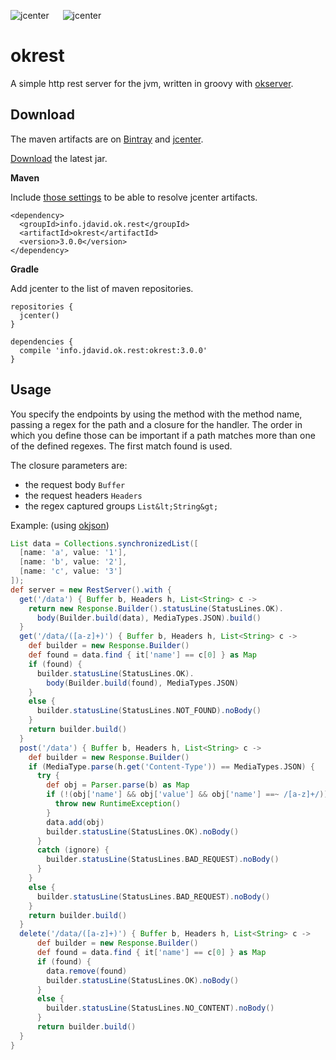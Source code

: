 ![jcenter](https://img.shields.io/badge/_jcenter_-_3.0.0-6688ff.png?style=flat) &#x2003; ![jcenter](https://img.shields.io/badge/_Tests_-_8/8-green.png?style=flat)
# okrest
A simple http rest server for the jvm, written in groovy with [okserver](https://github.com/programingjd/okserver).

## Download ##

The maven artifacts are on [Bintray](https://bintray.com/programingjd/maven/info.jdavid.ok.rest/view)
and [jcenter](https://bintray.com/search?query=info.jdavid.ok.rest).

[Download](https://bintray.com/artifact/download/programingjd/maven/info/jdavid/ok/rest/okrest/3.0.0/okrest-3.0.0.jar) the latest jar.

__Maven__

Include [those settings](https://bintray.com/repo/downloadMavenRepoSettingsFile/downloadSettings?repoPath=%2Fbintray%2Fjcenter)
 to be able to resolve jcenter artifacts.
```
<dependency>
  <groupId>info.jdavid.ok.rest</groupId>
  <artifactId>okrest</artifactId>
  <version>3.0.0</version>
</dependency>
```
__Gradle__

Add jcenter to the list of maven repositories.
```
repositories {
  jcenter()
}
```
```
dependencies {
  compile 'info.jdavid.ok.rest:okrest:3.0.0'
}
```

## Usage ##

You specify the endpoints by using the method with the method name,
passing a regex for the path and a closure for the handler.
The order in which you define those can be important if a path matches
more than one of the defined regexes. The first match found is used.

The closure parameters are:
  - the request body `Buffer`
  - the request headers `Headers`
  - the regex captured groups `List&lt;String&gt;`

Example: (using [okjson](https://github.com/programingjd/okjson))

```groovy
List data = Collections.synchronizedList([
  [name: 'a', value: '1'],
  [name: 'b', value: '2'],
  [name: 'c', value: '3']
]);
def server = new RestServer().with {
  get('/data') { Buffer b, Headers h, List<String> c ->
    return new Response.Builder().statusLine(StatusLines.OK).
      body(Builder.build(data), MediaTypes.JSON).build()
  }
  get('/data/([a-z]+)') { Buffer b, Headers h, List<String> c ->
    def builder = new Response.Builder()
    def found = data.find { it['name'] == c[0] } as Map
    if (found) {
      builder.statusLine(StatusLines.OK).
        body(Builder.build(found), MediaTypes.JSON)
    }
    else {
      builder.statusLine(StatusLines.NOT_FOUND).noBody()
    }
    return builder.build()
  }
  post('/data') { Buffer b, Headers h, List<String> c ->
    def builder = new Response.Builder()
    if (MediaType.parse(h.get('Content-Type')) == MediaTypes.JSON) {
      try {
        def obj = Parser.parse(b) as Map
        if (!(obj['name'] && obj['value'] && obj['name'] ==~ /[a-z]+/)) {
          throw new RuntimeException()
        }
        data.add(obj)
        builder.statusLine(StatusLines.OK).noBody()
      }
      catch (ignore) {
        builder.statusLine(StatusLines.BAD_REQUEST).noBody()
      }
    }
    else {
      builder.statusLine(StatusLines.BAD_REQUEST).noBody()
    }
    return builder.build()
  }
  delete('/data/([a-z]+)') { Buffer b, Headers h, List<String> c ->
      def builder = new Response.Builder()
      def found = data.find { it['name'] == c[0] } as Map
      if (found) {
        data.remove(found)
        builder.statusLine(StatusLines.OK).noBody()
      }
      else {
        builder.statusLine(StatusLines.NO_CONTENT).noBody()
      }
      return builder.build()
  }
}
```